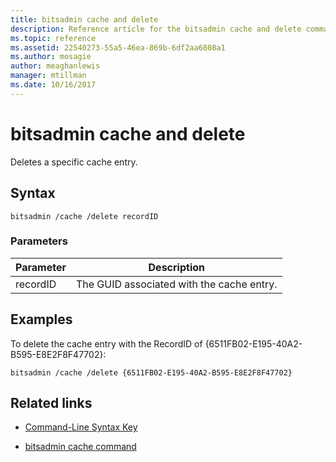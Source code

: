 ```yaml
---
title: bitsadmin cache and delete
description: Reference article for the bitsadmin cache and delete command, which deletes a specific cache entry.
ms.topic: reference
ms.assetid: 22540273-55a5-46ea-869b-6df2aa6808a1
ms.author: mosagie
author: meaghanlewis
manager: mtillman
ms.date: 10/16/2017
---
```


# bitsadmin cache and delete

Deletes a specific cache entry.

## Syntax

```
bitsadmin /cache /delete recordID
```

### Parameters

| Parameter | Description |
| -------------- | -------------- |
| recordID | The GUID associated with the cache entry. |

## Examples

To delete the cache entry with the RecordID of {6511FB02-E195-40A2-B595-E8E2F8F47702}:

```
bitsadmin /cache /delete {6511FB02-E195-40A2-B595-E8E2F8F47702}
```

## Related links

- [Command-Line Syntax Key](command-line-syntax-key.md)

- [bitsadmin cache command](bitsadmin-cache.md)

